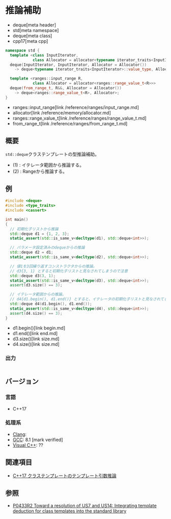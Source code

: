 # 推論補助
* deque[meta header]
* std[meta namespace]
* deque[meta class]
* cpp17[meta cpp]

```cpp
namespace std {
  template <class InputIterator,
            class Allocator = allocator<typename iterator_traits<InputIterator>::value_type>>
  deque(InputIterator, InputIterator, Allocator = Allocator())
    -> deque<typename iterator_traits<InputIterator>::value_type, Allocator>; // (1)

  template <ranges::input_range R,
            class Allocator = allocator<ranges::range_value_t<R>>>
  deque(from_range_t, R&&, Allocator = Allocator())
    -> deque<ranges::range_value_t<R>, Allocator>;                            // (2) C++23から
}
```
* ranges::input_range[link /reference/ranges/input_range.md]
* allocator[link /reference/memory/allocator.md]
* ranges::range_value_t[link /reference/ranges/range_value_t.md]
* from_range_t[link /reference/ranges/from_range_t.md]

## 概要
`std::deque`クラステンプレートの型推論補助。

- (1) : イテレータ範囲から推論する。
- (2) : Rangeから推論する。


## 例
```cpp example
#include <deque>
#include <type_traits>
#include <cassert>

int main()
{
  // 初期化子リストから推論
  std::deque d1 = {1, 2, 3};
  static_assert(std::is_same_v<decltype(d1), std::deque<int>>);

  // パラメータ設定済みのdequeからの推論
  std::deque d2 = d1;
  static_assert(std::is_same_v<decltype(d2), std::deque<int>>);

  // 値1を3回繰り返すコンストラクタからの推論。
  // d3{3, 1} とすると初期化子リストと見なされてしまうので注意
  std::deque d3(3, 1);
  static_assert(std::is_same_v<decltype(d3), std::deque<int>>);
  assert(d3.size() == 3);

  // イテレータ範囲からの推論。
  // d4{d1.begin(), d1.end()} とすると、イテレータの初期化子リストと見なされてしまうので注意
  std::deque d4(d1.begin(), d1.end());
  static_assert(std::is_same_v<decltype(d4), std::deque<int>>);
  assert(d4.size() == 3);
}
```
* d1.begin()[link begin.md]
* d1.end()[link end.md]
* d3.size()[link size.md]
* d4.size()[link size.md]

### 出力
```
```


## バージョン
### 言語
- C++17

### 処理系
- [Clang](/implementation.md#clang):
- [GCC](/implementation.md#gcc): 8.1 [mark verified]
- [Visual C++](/implementation.md#visual_cpp): ??


## 関連項目
- [C++17 クラステンプレートのテンプレート引数推論](/lang/cpp17/type_deduction_for_class_templates.md)


## 参照
- [P0433R2 Toward a resolution of US7 and US14: Integrating template deduction for class templates into the standard library](http://www.open-std.org/jtc1/sc22/wg21/docs/papers/2017/p0433r2.html)
